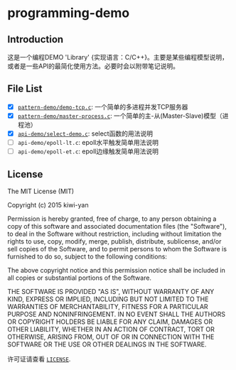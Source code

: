 # programming-demo
## Introduction
这是一个编程DEMO 'Library' {实现语言：C/C++}。主要是某些编程模型说明，或者是一些API的最简化使用方法。必要时会以附带笔记说明。

## File List
- [x] [`pattern-demo/demo-tcp.c`](https://github.com/kiwi-yan/programming-demo/blob/master/pattern-demo/demo-tcp.c): 一个简单的多进程并发TCP服务器
- [x] [`pattern-demo/master-process.c`](https://github.com/kiwi-yan/programming-demo/blob/master/pattern-demo/master-process.c): 一个简单的主-从(Master-Slave)模型（进程池）
- [x] [`api-demo/select-demo.c`](https://github.com/kiwi-yan/programming-demo/blob/master/api-demo/select-demo.c): select函数的用法说明
- [ ] `api-demo/epoll-lt.c`: epoll水平触发简单用法说明
- [ ] `api-demo/epoll-et.c`: epoll边缘触发简单用法说明

## License
The MIT License (MIT)

Copyright (c) 2015 kiwi-yan

Permission is hereby granted, free of charge, to any person obtaining a copy
of this software and associated documentation files (the "Software"), to deal
in the Software without restriction, including without limitation the rights
to use, copy, modify, merge, publish, distribute, sublicense, and/or sell
copies of the Software, and to permit persons to whom the Software is
furnished to do so, subject to the following conditions:

The above copyright notice and this permission notice shall be included in all
copies or substantial portions of the Software.

THE SOFTWARE IS PROVIDED "AS IS", WITHOUT WARRANTY OF ANY KIND, EXPRESS OR
IMPLIED, INCLUDING BUT NOT LIMITED TO THE WARRANTIES OF MERCHANTABILITY,
FITNESS FOR A PARTICULAR PURPOSE AND NONINFRINGEMENT. IN NO EVENT SHALL THE
AUTHORS OR COPYRIGHT HOLDERS BE LIABLE FOR ANY CLAIM, DAMAGES OR OTHER
LIABILITY, WHETHER IN AN ACTION OF CONTRACT, TORT OR OTHERWISE, ARISING FROM,
OUT OF OR IN CONNECTION WITH THE SOFTWARE OR THE USE OR OTHER DEALINGS IN THE
SOFTWARE.

许可证请查看 [`LICENSE`](https://github.com/kiwi-yan/programming-demo/blob/master/LICENSE).
